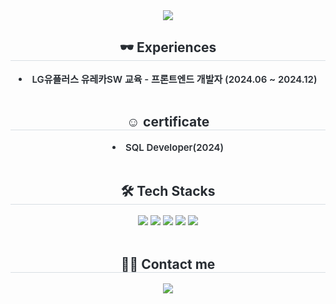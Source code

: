 <div align= "center">
    <img src="https://capsule-render.vercel.app/api?type=waving&color=0:fffcad,100:d4d4d4&height=120&text=welcome%20🍐&animation=fadeIn&fontColor=707070&fontSize=50" />
    </div>
    <div align= "center"> 
    <h2 style="border-bottom: 1px solid #d8dee4; color: #282d33;"> 🕶️ Experiences </h2>  
    <div style="font-weight: 600; font-size: 15px; text-align: center; color: #282d33;"> <li> LG유플러스 유레카SW 교육 - 프론트엔드 개발자 (2024.06 ~ 2024.12) </div> 
    </div>
        <br/>
          <div align= "center"> 
    <h2 style="border-bottom: 1px solid #d8dee4; color: #282d33;"> ☺︎ certificate </h2>  
    <div style="font-weight: 600; font-size: 15px; text-align: center; color: #282d33;"> <li> SQL Developer(2024) </div> 
    </div>
         <br/>
    <div align= "center">
    <h2 style="border-bottom: 1px solid #d8dee4; color: #282d33;"> 🛠️ Tech Stacks </h2> 
    <div style="margin: 0 auto; text-align: center;" align= "center"> <img src="https://img.shields.io/badge/Javascript-F7DF1E?style=social&logo=Javascript&logoColor=black">
          <img src="https://img.shields.io/badge/React-61DAFB?style=social&logo=React&logoColor=black">
          <img src="https://img.shields.io/badge/MySQL-4479A1?style=social&logo=MySQL&logoColor=black">
          <img src="https://img.shields.io/badge/Figma-F24E1E?style=social&logo=Figma&logoColor=black">
          <img src="https://img.shields.io/badge/Tailwind CSS-06B6D4?style=social&logo=Tailwind CSS&logoColor=black">
          <br/></div>
    </div>
        <br/>
    <div align= "center">
    <h2 style="border-bottom: 1px solid #d8dee4; color: #282d33;"> 🧑‍💻 Contact me </h2> 
    <div align= "center"> <a href=https://velog.io/@b-b-o-r-o-r-o> <img src="https://img.shields.io/badge/Velog-20C997?style=social&logo=Velog&logoColor=black&link=https://velog.io/@b-b-o-r-o-r-o"> </a>
          </div>  <br> 
    <div align= "center">  </div> 
    </div>



    
